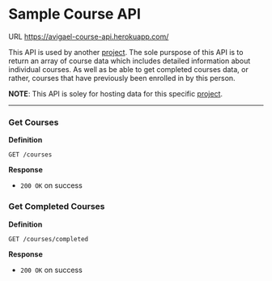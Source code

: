 # Sample Course API

URL https://avigael-course-api.herokuapp.com/

This API is used by another [project](https://github.com/avigael/test-course-api "github"). The sole purspose of this API is to return an array of course data which includes detailed information about individual courses. As well as be able to get completed courses data, or rather, courses that have previously been enrolled in by this person.

**NOTE**: This API is soley for hosting data for this specific [project](https://github.com/avigael/test-course-api "github").


------------


### Get Courses

**Definition**

`GET /courses`

**Response**

- `200 OK` on success

### Get Completed Courses

**Definition**

`GET /courses/completed`

**Response**

- `200 OK` on success
